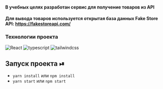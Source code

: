 
#### В учебных целях разработан сервис для получение товаров из API

#### Для вывода товаров используется открытая база данных Fake Store API: https://fakestoreapi.com/


<h3>Технологии проекта</h3>
<p>
  <img alt="React" src="https://shields.io/badge/-React-282c34?logo=react&style=for-the-badge" />
  <img alt="typescript" src="https://img.shields.io/badge/typescript-%23007ACC.svg?style=for-the-badge&logo=typescript&logoColor=white" />
  <img alt="tailwindcss" src="https://img.shields.io/badge/tailwindcss-%2338B2AC.svg?style=for-the-badge&logo=tailwind-css&logoColor=white" />
</p>

## Запуск проекта ⏯

+ ```yarn install``` или ```npm install```
+ ```yarn start``` или ```npm start```

